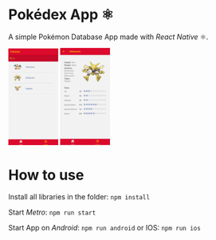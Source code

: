 # Pokédex App ⚛

A simple Pokémon Database App made with *React Native* ⚛.

<p float="left">
  <img src="pokedex1.png" width="100" />
  <img src="pokedex2.png" width="100" /> 
</p>

# How to use

Install all libraries in the folder: ``npm install``

Start *Metro*: ``npm run start``

Start App on *Android*: ``npm run android`` or IOS: ``npm run ios``
